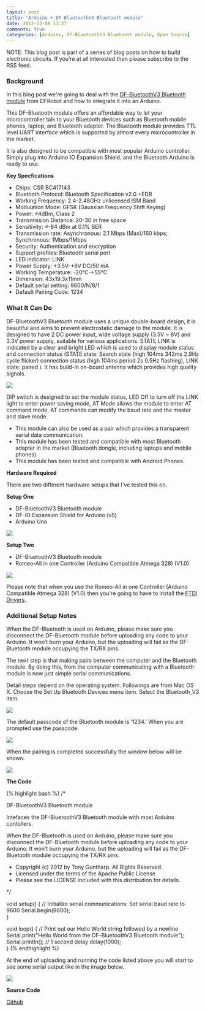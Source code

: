 ```yaml
---
layout: post
title: "Arduino + DF-BluetoothV3 Bluetooth module"
date: 2012-12-08 13:27
comments: true
categories: [Arduino, DF-BluetoothV3 Bluetooth module, Open Source]
---
```


<div class="info">NOTE: This blog post is part of a series of blog posts on how to build electronic circuits. If you’re
at all interested then please subscribe to the RSS feed.</div>

### Background

In this blog post we're going to deal with the [DF-BluetoothV3 Bluetooth module](http://www.dfrobot.com/index.php?route=product/product&filter_name=TEL0026&product_id=360#.UMODVpPjlnM)
from DFRobot and how to integrate it into an Arduino.

This DF-Bluetooth module offers an affordable way to let your microcontroller talk to your Bluetooth
devices such as Bluetooth mobile phones, laptop, and Bluetooth adapter. The Bluetooth module provides
TTL level UART interface which is supported by almost every microcontroller in the market.
<!-- more -->
It is also designed to be compatible with most popular Arduino controller. Simply plug into Arduino
IO Expansion Shield, and the Bluetooth Arduino is ready to use.

__Key Specfications__

* Chips: CSR BC417143
* Bluetooth Protocol: Bluetooth Specification v2.0 +EDR
* Working Frequency: 2.4-2.48GHz unlicensed ISM Band
* Modulation Mode: GFSK (Gaussian Frequency Shift Keying)
* Power: ≤4dBm, Class 2
* Transmission Distance: 20-30 in free space
* Sensitivity: ≤-84 dBm at 0.1% BER
* Transmission rate: Asynchronous: 2.1 Mbps (Max)/160 kbps; Synchronous: 1Mbps/1Mbps
* Security: Authentication and encryption
* Support profiles: Bluetooth serial port
* LED indicator: LINK
* Power Supply: +3.5V-+8V DC/50 mA
* Working Temperature: -20°C-+55°C
* Dimension: 43x19.3x11mm
* Default serial setting: 9600/N/8/1
* Default Pairing Code: 1234

### What It Can Do

DF-BluetoothV3 Bluetooth module uses a unique double-board design, it is beautiful and aims to
prevent electrostatic damage to the module. It is designed to have 2 DC power input, wide voltage
supply (3.5V ~ 8V) and 3.3V power supply, suitable for various applications. STATE LINK is indicated
by a clear and bright LED which is used to display module status and connection status (STATE state:
Search state (high 104ms 342ms 2.9Hz cycle flicker) connection status (high 104ms period 2s 0.5Hz
flashing), LINK state: paired ). It has build-in on-board antenna which provides high quality signals.

![](/images/blog/bluetooth/bt1.png)

DIP switch is designed to set the module status, LED Off to turn off the LINK light to enter power
saving mode, AT Mode allows the module to enter AT command mode, AT commands can modify the baud rate
and the master and slave mode.

* This module can also be used as a pair which provides a transparent serial data communication.
* This module has been tested and compatible with most Bluetooth adapter in the market (Bluetooth dongle, including laptops and mobile phones).
* This module has been tested and compatible with Android Phones.

__Hardware Required__

There are two different hardware setups that I've tested this on.

__Setup One__

* DF-BluetoothV3 Bluetooth module
* DF-IO Expansion Shield for Arduino (v5)
* Arduino Uno

![](/images/blog/bluetooth/setup_one.png)

__Setup Two__

* DF-BluetoothV3 Bluetooth module
* Romeo-All in one Controller (Arduino Compatible Atmega 328) (V1.0)

![](/images/blog/bluetooth/setup_two.png)

<div class="warning">Please note that when you use the Romeo-All in one Controller (Arduino Compatible Atmega 328) (V1.0)
then you're going to have to install the <a href="http://www.ftdichip.com/Drivers/VCP.htm">FTDI Drivers</a>.</div>

### Additional Setup Notes

<div class="info">When the DF-Bluetooth is used on Arduino, please make sure you disconnect the DF-Bluetooth module
before uploading any code to your Arduino. It won’t burn your Arduino, but the uploading will fail as
the DF-Bluetooth module occupying the TX/RX pins.</div>

The next step is that making pairs between the computer and the Bluetooth module. By doing this, from
the computer  communicating with a Bluetooth module is now just simple serial communications.

Detail steps depend on the operating system. Followings are from Mac OS X. Choose the Set Up Bluetooth
Devices menu item. Select the Bluetooth_V3 item.

![](/images/blog/bluetooth/bluetooth_setup.jpeg)

The default passcode of the Bluetooth module is ’1234.’ When you are prompted use the passcode.

![](/images/blog/bluetooth/passcode.jpeg)

When the pairing is completed successfully the window below will be shown.

![](/images/blog/bluetooth/pairing_sucess.jpeg)

__The Code__

(% highlight bash %)
/*

 DF-BluetoothV3 Bluetooth module

 Intefaces the DF-BluetoothV3 Bluetooth module with most Arduino contollers.

 When the DF-Bluetooth is used on Arduino, please make sure you disconnect the
 DF-Bluetooth module before uploading any code to your Arduino. It won’t burn
 your Arduino, but the uploading will fail as the DF-Bluetooth module occupying
 the TX/RX pins.

 * Copyright (c) 2012 by Tony Guntharp. All Rights Reserved.
 * Licensed under the terms of the Apache Public License
 * Please see the LICENSE included with this distribution for details.

 */

void setup() {
  // Initialize serial communications: Set serial baud rate to 9600
  Serial.begin(9600);          
}

void loop() {
  // Print out our Hello World string followed by a newline
  Serial.print("Hello World from the DF-BluetoothV3 Bluetooth module");        
  Serial.println();
  // 1 second delay
  delay(1000);                  
}
(% endhighlight %)

At the end of uploading and running the code listed above you will start to see some serial output
like in the image below.

![](/images/blog/bluetooth/bt_results.png)

__Source Code__

[Github](https://github.com/fusion94/DF-BluetoothV3_Arduino)
